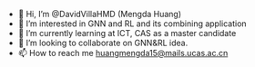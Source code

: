 - 👋 Hi, I’m @DavidVillaHMD (Mengda Huang)
- 👀 I’m interested in GNN and RL and its combining application
- 🌱 I’m currently learning at ICT, CAS as a master candidate
- 💞️ I’m looking to collaborate on GNN&RL idea.
- 📫 How to reach me huangmengda15@mails.ucas.ac.cn

<!---
DavidVillaHMD/DavidVillaHMD is a ✨ special ✨ repository because its `README.md` (this file) appears on your GitHub profile.
You can click the Preview link to take a look at your changes.
--->

